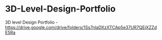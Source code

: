 # 3D-Level-Design-Portfolio
3D level Design Portfolio -  https://drive.google.com/drive/folders/1Ss7nlaDXzXTCAp5e37UR7QEjXZZdE5Ra
